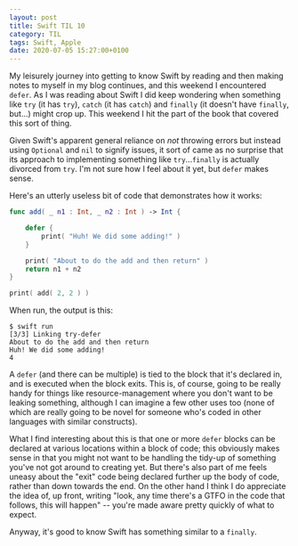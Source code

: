 ```yaml
---
layout: post
title: Swift TIL 10
category: TIL
tags: Swift, Apple
date: 2020-07-05 15:27:00+0100
---
```


My leisurely journey into getting to know Swift by reading and then making
notes to myself in my blog continues, and this weekend I encountered
`defer`. As I was reading about Swift I did keep wondering when something
like `try` (it has `try`), `catch` (it has `catch`) and `finally` (it
doesn't have `finally`, but...) might crop up. This weekend I hit the part
of the book that covered this sort of thing.

Given Swift's apparent general reliance on *not* throwing errors but instead
using `Optional` and `nil` to signify issues, it sort of came as no surprise
that its approach to implementing something like `try`...`finally` is
actually divorced from `try`. I'm not sure how I feel about it yet, but
`defer` makes sense.

Here's an utterly useless bit of code that demonstrates how it works:

```swift
func add( _ n1 : Int, _ n2 : Int ) -> Int {

    defer {
        print( "Huh! We did some adding!" )
    }

    print( "About to do the add and then return" )
    return n1 + n2
}

print( add( 2, 2 ) )
```

When run, the output is this:

```shell
$ swift run
[3/3] Linking try-defer
About to do the add and then return
Huh! We did some adding!
4
```

A `defer` (and there can be multiple) is tied to the block that it's
declared in, and is executed when the block exits. This is, of course, going
to be really handy for things like resource-management where you don't want
to be leaking something, although I can imagine a few other uses too (none
of which are really going to be novel for someone who's coded in other
languages with similar constructs).

What I find interesting about this is that one or more `defer` blocks can be
declared at various locations within a block of code; this obviously makes
sense in that you might not want to be handling the tidy-up of something
you've not got around to creating yet. But there's also part of me feels
uneasy about the "exit" code being declared further up the body of code,
rather than down towards the end. On the other hand I think I do appreciate
the idea of, up front, writing "look, any time there's a GTFO in the code
that follows, this will happen" -- you're made aware pretty quickly of what
to expect.

Anyway, it's good to know Swift has something similar to a `finally`.

[//]: # (2020-07-05-swift-til-10.md ends here)
